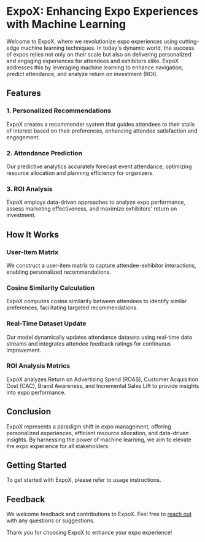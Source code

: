 # ExpoX: Enhancing Expo Experiences with Machine Learning

Welcome to ExpoX, where we revolutionize expo experiences using cutting-edge machine learning techniques. In today's dynamic world, the success of expos relies not only on their scale but also on delivering personalized and engaging experiences for attendees and exhibitors alike. ExpoX addresses this by leveraging machine learning to enhance navigation, predict attendance, and analyze return on investment (ROI).

## Features

### 1. Personalized Recommendations
ExpoX creates a recommender system that guides attendees to their stalls of interest based on their preferences, enhancing attendee satisfaction and engagement.

### 2. Attendance Prediction
Our predictive analytics accurately forecast event attendance, optimizing resource allocation and planning efficiency for organizers.

### 3. ROI Analysis
ExpoX employs data-driven approaches to analyze expo performance, assess marketing effectiveness, and maximize exhibitors' return on investment.

## How It Works

### User-Item Matrix
We construct a user-item matrix to capture attendee-exhibitor interactions, enabling personalized recommendations.

### Cosine Similarity Calculation
ExpoX computes cosine similarity between attendees to identify similar preferences, facilitating targeted recommendations.

### Real-Time Dataset Update
Our model dynamically updates attendance datasets using real-time data streams and integrates attendee feedback ratings for continuous improvement.

### ROI Analysis Metrics
ExpoX analyzes Return on Advertising Spend (ROAS), Customer Acquisition Cost (CAC), Brand Awareness, and Incremental Sales Lift to provide insights into expo performance.

## Conclusion

ExpoX represents a paradigm shift in expo management, offering personalized experiences, efficient resource allocation, and data-driven insights. By harnessing the power of machine learning, we aim to elevate the expo experience for all stakeholders.

## Getting Started

To get started with ExpoX, please refer to usage instructions.

## Feedback

We welcome feedback and contributions to ExpoX. Feel free to [reach out](www.linkedin.com/in/himanshu-kumar035) with any questions or suggestions.

Thank you for choosing ExpoX to enhance your expo experience!
